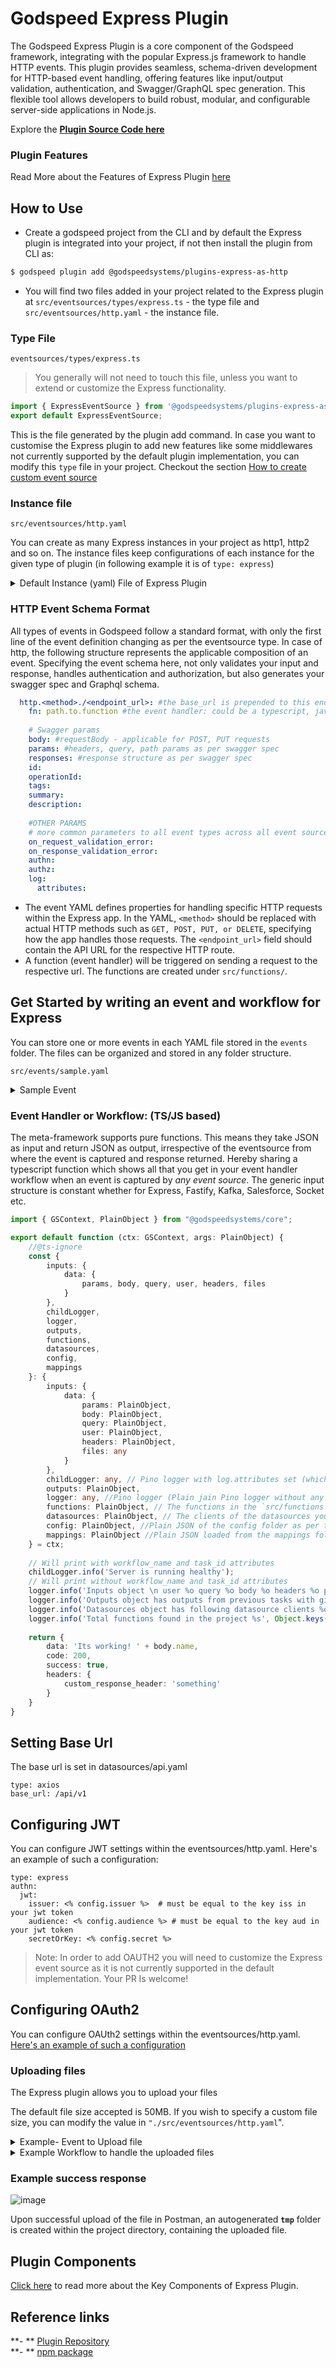 # Godspeed Express Plugin

The Godspeed Express Plugin is a core component of the Godspeed framework, integrating with the popular Express.js framework to handle HTTP events. This plugin provides seamless, schema-driven development for HTTP-based event handling, offering features like input/output validation, authentication, and Swagger/GraphQL spec generation. This flexible tool allows developers to build robust, modular, and configurable server-side applications in Node.js.

Explore the **[Plugin Source Code here](https://github.com/godspeedsystems/gs-plugins/tree/main/plugins/express-as-http)**

### Plugin Features
Read More about the Features of Express Plugin [here](/docs/microservices-framework/event-sources/event-source-plugins/express-plugin.md)

## How to Use
- Create a godspeed project from the CLI and by default the Express plugin is integrated into your project, if not then install the plugin from CLI as:

```bash
$ godspeed plugin add @godspeedsystems/plugins-express-as-http
```
      
- You will find two files added in your project related to the Express plugin at `src/eventsources/types/express.ts` - the type file and `src/eventsources/http.yaml` - the instance file.

### Type File

`eventsources/types/express.ts`

> You generally will not need to touch this file, unless you want to extend or customize the Express functionality.

```typescript
import { ExpressEventSource } from '@godspeedsystems/plugins-express-as-http';
export default ExpressEventSource;
```
This is the file generated by the plugin add command. In case you want to customise the Express plugin to add new features like some middlewares not currently supported by the default plugin implementation, you can modify this `type` file in your project. Checkout the section [How to create custom event source](../create-custom-event-source.md)


### Instance file

`src/eventsources/http.yaml`

You can create as many Express instances in your project as http1, http2 and so on. The instance files keep configurations of each instance for the given type of plugin (in following example it is of `type: express`)

<details>
<summary> Default Instance (yaml) File of Express Plugin </summary>

```yaml
type: express
port: 3000
base_url: /api/v1 #the base url of the http service

#Bassic swagger setup
docs:
  endpoint: /api-docs # the url on which the service will start
  info: # info object as per swagger 3.0 spec
    title: Sample Godspeed App
    version: 1.1.0
    summary: some http calls
    description: lets play with Godspeed
    contact:
      name: API Support
      url: 'http://www.myfintech.com/support'
      email: support@myfintech.com
    license:
      name: Apache 2.0
      url: 'https://www.apache.org/licenses/LICENSE-2.0.html'
  servers:
    - url: 'http://localhost:3000'
      description: Public API server
    - url: 'http://localhost:3001'
      description: Internal API server

request_body_limit: 20000 # maximum size of the request body (in bytes)
file_size_limit: 50000 # How big a file can be uploaded (in bytes) Default is 50 MB.

#jwt settings to run by default on every event (endpoint)
authn:
  jwt:
    secretOrKey: mysecret #the secret
    audience: mycompany #aud in jwt token
    issuer: mycompany #iss in jwt token

# authorization policies to run by default on every event
# Uncomment this to start checking user roles.
# This will require jwt to be setup, or another middleware to setup the user information in inputs
authz:
  - id: check_user_role
    fn: com.gs.transform
    args: <%inputs.user.role === 'admin'%> #an inline JS based check of user role

# validation error handling, to transform error responses on wrong input or response
on_request_validation_error: validations.request.standardResponse
on_response_validation_error:
  - id: response_validation_error_handler
    fn: com.gs.return
    args: <%inputs%>
```
</details>

### HTTP Event Schema Format

All types of events in Godspeed follow a standard format, with only the first line of the event definition changing as per the eventsource type. In case of http, the following structure represents the applicable composition of an event.
Specifying the event schema here, not only validates your input and response, handles authentication and authorization, but also generates your swagger spec and Graphql schema.

```yaml
  http.<method>./<endpoint_url>: #the base_url is prepended to this endpoint path when the service runs
    fn: path.to.function #the event handler: could be a typescript, javascript or YAML function
    
    # Swagger params
    body: #requestBody - applicable for POST, PUT requests
    params: #headers, query, path params as per swagger spec
    responses: #response structure as per swagger spec
    id:
    operationId:
    tags:
    summary:
    description:
    
    #OTHER PARAMS
    # more common parameters to all event types across all event sources, as well applicable to http events
    on_request_validation_error:
    on_response_validation_error:
    authn: 
    authz:
    log:
      attributes:
```
- The event YAML defines properties for handling specific HTTP requests within the Express app. In the YAML, `<method>` should be replaced with actual HTTP methods such as `GET, POST, PUT, or DELETE`, specifying how the app handles those requests. The `<endpoint_url>` field should contain the API URL for the respective HTTP route.
- A function (event handler) will be triggered on sending a request to the respective url. The functions are created under `src/functions/`.

## Get Started by writing an event and workflow for Express 

You can store one or more events in each YAML file stored in the `events` folder. The files can be organized and stored in any folder structure. 

`src/events/sample.yaml`
<details>
<summary> Sample Event </summary>

```yaml
  http.get./sample_api:
    fn: sample      #redirects to src/functions/sample.yaml
    authn: false #to disable global default setting of JWT authn, say authn: false.
    # authz: overriden.custom.authz_fn #here you can add path to a JS/TS/YAML function file or put inline YAML workflow for custom authz
    id: # Swagger id. by default calculated from the event URI
    operationId: #Swagger if not set explicitly, the `id` is used. if `id` not set `summary` is used. If that is also not set, `${method}_${apiEndPoint}` with whitespace replaced by `_` is used
    tags: #swagger tags. by default, a tag is generated from the `folder_path+event_file_name`
    summary: #swagger description
    description: #swaggers summary 
    body: #swagger spec equivalent to swagger's requestBody
      content:
        application/json:
          schema:
            type: object
            properties:
              name: 
                type: string
              message: 
                type: string                         
    params: #swagger params
      - in: query
        name: user
        required: true  
        schema: 
          type: string   
    responses:    #swagger spec of responses   
      200:
        content:
          application/json:
            schema:
              type: string
    log: #custom attributes to add with log statements wherever they are printed by the handlers called by this event
      attributes:
        event_name: sample

    # on_request_validation_error:
    # on_response_validation_error:
```
</details>

### Event Handler or Workflow: (TS/JS based)

The meta-framework supports pure functions. This means they take JSON as input and return JSON as output, irrespective of the eventsource from where the event is captured and response returned.
Hereby sharing a typescript function which shows all that you get in your event handler workflow
when an event is captured by _any event source_. The generic input structure is constant whether for Express, Fastify, Kafka, Salesforce, Socket etc.

```typescript
import { GSContext, PlainObject } from "@godspeedsystems/core";

export default function (ctx: GSContext, args: PlainObject) {
    //@ts-ignore
    const {
        inputs: {
            data: {
                params, body, query, user, headers, files
            }
        }, 
        childLogger, 
        logger,
        outputs,
        functions, 
        datasources,
        config,
        mappings
    }: {
        inputs: {
            data: {
                params: PlainObject,
                body: PlainObject,
                query: PlainObject,
                user: PlainObject,
                headers: PlainObject,
                files: any
            }
        }, 
        childLogger: any, // Pino logger with log.attributes set (which you saw in eventsource, event configurations as well)
        outputs: PlainObject,
        logger: any, //Pino logger (Plain jain Pino logger without any custom log attributes)
        functions: PlainObject, // The functions in the `src/functions` folder
        datasources: PlainObject, // The clients of the datasources you have configured in this proejct 
        config: PlainObject, //Plain JSON of the config folder as per the node-config module
        mappings: PlainObject //Plain JSON loaded from the mappings folder
    } = ctx;
    
    // Will print with workflow_name and task_id attributes
    childLogger.info('Server is running healthy');
    // Will print without workflow_name and task_id attributes
    logger.info('Inputs object \n user %o query %o body %o headers %o params %o', user, query, body, headers, params);
    logger.info('Outputs object has outputs from previous tasks with given ids %o', Object.keys(outputs));
    logger.info('Datasources object has following datasource clients %o', Object.keys(datasources));
    logger.info('Total functions found in the project %s', Object.keys(functions).length)
    
    return {
        data: 'Its working! ' + body.name,
        code: 200,
        success: true,
        headers: {
            custom_response_header: 'something'
        }
    }
}
```
<!-- 
### Event Handlers: YAML based
Same response in a yaml workflow.

```yaml
summary: Returning response
tasks:
  - id: first_task
    fn: com.gs.return
    args: 
      data: <% 'Its working + inputs.body.name %>
      headers:
        custom_response_header: something
      # code: 200 Default value from com.gs.return is success and code is 200
``` -->

## Setting Base Url
The base url is set in datasources/api.yaml

```
type: axios
base_url: /api/v1
```

## Configuring JWT

You can configure JWT settings within the eventsources/http.yaml. Here's an example of such a configuration:

```
type: express
authn:
  jwt:
    issuer: <% config.issuer %>  # must be equal to the key iss in your jwt token
    audience: <% config.audience %> # must be equal to the key aud in your jwt token
    secretOrKey: <% config.secret %>
```
> Note: In order to add OAUTH2 you will need to customize the Express event source as it is not currently supported in the default implementation. Your PR Is welcome!


## Configuring OAuth2

You can configure OAUth2 settings within the eventsources/http.yaml. [Here's an example of such a configuration](/docs/microservices-framework/authentication/oauth2-authentication#3-configure-your-eventsource)


### Uploading files

The Express plugin allows you to upload your files

The default file size accepted is 50MB. If you wish to specify a custom file size, you can modify the value in `"./src/eventsources/http.yaml`".

<details>
<summary> Example- Event to Upload file </summary>
```yaml
http.post./helloworld:
  fn: helloworld
  body:
    content:
      multipart/form-data:
        schema:
          type: object
          properties:
            fileName:
              type: string
              format: binary
  responses:
    200:
      content:
        application/json:
          schema:
            type: object
```
</details>


<details>
<summary> Example Workflow to handle the uploaded files </summary>

```typescript
  export default function (ctx: GSContext) {
    // You will get files in the ctx.inputs, along with params, body, query, user, headers
    const { files: { panCardFile } } = ctx.inputs.data;
    //do something like upload to S3
    return {
      data: 'Uploaded',
      success: true,
      code: 201,
      //headers: {}
    }
  }
```
</details>

### Example success response

![image](https://res.cloudinary.com/dzdcjchdc/image/upload/v1704369051/Screenshot_from_2024-01-04_17-20-32_dfzirt.png)

Upon successful upload of the file in Postman, an autogenerated **`tmp`** folder is created within the project directory, containing the uploaded file.

## Plugin Components

[Click here](/docs/microservices-framework/event-sources/event-source-plugins/express-plugin.md) to read more about the Key Components of Express Plugin.


## Reference links
**- ** [Plugin Repository](https://github.com/godspeedsystems/gs-plugins/tree/main/plugins/express-as-http)    
**- ** [npm package](https://www.npmjs.com/package/@godspeedsystems/plugins-express-as-http)
